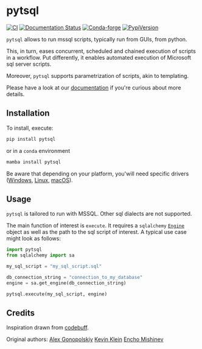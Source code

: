 # pytsql

[![CI](https://github.com/Quantco/pytsql/workflows/CI/badge.svg)](https://github.com/Quantco/pytsql/actions)
[![Documentation Status](https://readthedocs.org/projects/pytsql/badge/?version=latest)](https://pytsql.readthedocs.io/en/latest/?badge=latest)
[![Conda-forge](https://img.shields.io/conda/vn/conda-forge/pytsql?logoColor=white&logo=conda-forge)](https://anaconda.org/conda-forge/pytsql)
[![PypiVersion](https://img.shields.io/pypi/v/pytsql.svg?logo=pypi&logoColor=white)](https://pypi.org/project/pytsql)


`pytsql` allows to run mssql scripts, typically run from GUIs, from python.

This, in turn, eases concurrent, scheduled and chained execution of scripts in a
workflow. Put differently, it enables automated execution of Microsoft sql server scripts.

Moreover, `pytsql` supports parametrization of scripts, akin to templating.

Please have a look at our [documentation](https://pytsql.readthedocs.io/en/latest/?badge=latest) if you're curious about more details.

## Installation

To install, execute:

```bash
pip install pytsql
```

or in a `conda` environment

```bash
mamba install pytsql
```

Be aware that depending on your platform, you'will need specific drivers ([Windows](https://docs.microsoft.com/en-us/sql/connect/odbc/windows/microsoft-odbc-driver-for-sql-server-on-windows?view=sql-server-ver15), [Linux](https://docs.microsoft.com/en-us/sql/connect/odbc/linux-mac/installing-the-microsoft-odbc-driver-for-sql-server?view=sql-server-ver15), [macOS](https://docs.microsoft.com/en-us/sql/connect/odbc/linux-mac/install-microsoft-odbc-driver-sql-server-macos?view=sql-server-ver15)).

## Usage

`pytsql` is tailored to run with MSSQL. Other sql dialects are not supported.

The main function of interest is `execute`. It requires a `sqlalchemy` [`Engine`][engine]
object as well as the path to the sql script of interest. A typical use case might look as follows:

```python
import pytsql
from sqlalchemy import sa

my_sql_script = "my_sql_script.sql"

db_connection_string = "connection_to_my_database"
engine = sa.get_engine(db_connection_string)

pytsql.execute(my_sql_script, engine)
```

[engine]: https://docs.sqlalchemy.org/en/14/core/engines.html


## Credits

Inspiration drawn from [codebuff](https://github.com/antlr/codebuff/blob/master/grammars/org/antlr/codebuff/tsql.g4).

Original authors:
[Alex Gonopolskiy](https://github.com/agonopol)
[Kevin Klein](https://github.com/kklein)
[Encho Mishinev](https://github.com/EnchoMishinevQC)
